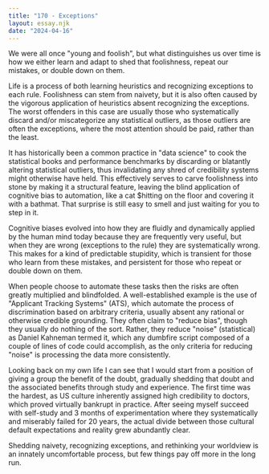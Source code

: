 ```yaml
---
title: "170 - Exceptions"
layout: essay.njk
date: "2024-04-16"
---
```


We were all once "young and foolish", but what distinguishes us over time is how we either learn and adapt to shed that foolishness, repeat our mistakes, or double down on them.

Life is a process of both learning heuristics and recognizing exceptions to each rule. Foolishness can stem from naivety, but it is also often caused by the vigorous application of heuristics absent recognizing the exceptions. The worst offenders in this case are usually those who systematically discard and/or miscategorize any statistical outliers, as those outliers are often the exceptions, where the most attention should be paid, rather than the least.

It has historically been a common practice in "data science" to cook the statistical books and performance benchmarks by discarding or blatantly altering statistical outliers, thus invalidating any shred of credibility systems might otherwise have held. This effectively serves to carve foolishness into stone by making it a structural feature, leaving the blind application of cognitive bias to automation, like a cat $hitting on the floor and covering it with a bathmat. That surprise is still easy to smell and just waiting for you to step in it.

Cognitive biases evolved into how they are fluidly and dynamically applied by the human mind today because they are frequently very useful, but when they are wrong (exceptions to the rule) they are systematically wrong. This makes for a kind of predictable stupidity, which is transient for those who learn from these mistakes, and persistent for those who repeat or double down on them.

When people choose to automate these tasks then the risks are often greatly multiplied and blindfolded. A well-established example is the use of "Applicant Tracking Systems" (ATS), which automate the process of discrimination based on arbitrary criteria, usually absent any rational or otherwise credible grounding. They often claim to "reduce bias", though they usually do nothing of the sort. Rather, they reduce "noise" (statistical) as Daniel Kahneman termed it, which any dumbfire script composed of a couple of lines of code could accomplish, as the only criteria for reducing "noise" is processing the data more consistently.

Looking back on my own life I can see that I would start from a position of giving a group the benefit of the doubt, gradually shedding that doubt and the associated benefits through study and experience. The first time was the hardest, as US culture inherently assigned high credibility to doctors, which proved virtually bankrupt in practice. After seeing myself succeed with self-study and 3 months of experimentation where they systematically and miserably failed for 20 years, the actual divide between those cultural default expectations and reality grew abundantly clear.

Shedding naivety, recognizing exceptions, and rethinking your worldview is an innately uncomfortable process, but few things pay off more in the long run.
